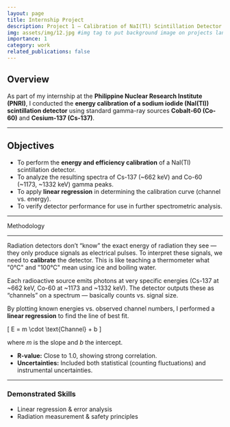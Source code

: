 ```yaml
---
layout: page
title: Internship Project
description: Project 1 – Calibration of NaI(Tl) Scintillation Detector
img: assets/img/12.jpg #img tag to put background image on projects landing page
importance: 1
category: work
related_publications: false
---
```


## Overview
As part of my internship at the **Philippine Nuclear Research Institute (PNRI)**, I conducted the **energy calibration of a sodium iodide (NaI(Tl)) scintillation detector** using standard gamma-ray sources **Cobalt-60 (Co-60)** and **Cesium-137 (Cs-137)**. 

---

## Objectives  
- To perform the **energy and efficiency calibration** of a NaI(Tl) scintillation detector.  
- To analyze the resulting spectra of Cs-137 (~662 keV) and Co-60 (~1173, ~1332 keV) gamma peaks.  
- To apply **linear regression** in determining the calibration curve (channel vs. energy).  
- To verify detector performance for use in further spectrometric analysis.  
---
Methodology

---

Radiation detectors don’t “know” the exact energy of radiation they see — they only produce signals as electrical pulses. To interpret these signals, we need to **calibrate** the detector. This is like teaching a thermometer what "0°C" and "100°C" mean using ice and boiling water.  

Each radioactive source emits photons at very specific energies (Cs-137 at ~662 keV, Co-60 at ~1173 and ~1332 keV). The detector outputs these as “channels” on a spectrum — basically counts vs. signal size.

By plotting known energies vs. observed channel numbers, I performed a **linear regression** to find the line of best fit.

\[
E = m \cdot \text{Channel} + b
\]

where *m* is the slope and *b* the intercept.

- **R-value:** Close to 1.0, showing strong correlation.  
- **Uncertainties:** Included both statistical (counting fluctuations) and instrumental uncertainties.  
<!---
---

 ### ✅ Key Results  
- Calibration curve successfully established.  
- Detector can now be used to identify **unknown radioactive sources** by their energy peaks.  --->

---

### Demonstrated Skills
- Linear regression & error analysis  
- Radiation measurement & safety principles  
